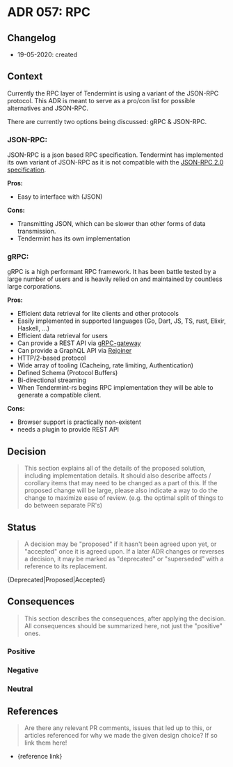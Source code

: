 # ADR 057: RPC

## Changelog

- 19-05-2020: created

## Context

Currently the RPC layer of Tendermint is using a variant of the JSON-RPC protocol. This ADR is meant to serve as a pro/con list for possible alternatives and JSON-RPC.

There are currently two options being discussed: gRPC & JSON-RPC.

### JSON-RPC:

JSON-RPC is a json based RPC specification. Tendermint has implemented its own variant of JSON-RPC as it is not compatible with the [JSON-RPC 2.0 specification](https://www.jsonrpc.org/specification).

**Pros:**

- Easy to interface with (JSON)

**Cons:**

- Transmitting JSON, which can be slower than other forms of data transmission.
- Tendermint has its own implementation

### gRPC:

gRPC is a high performant RPC framework. It has been battle tested by a large number of users and is heavily relied on and maintained by countless large corporations.

**Pros:**

- Efficient data retrieval for lite clients and other protocols
- Easily implemented in supported languages (Go, Dart, JS, TS, rust, Elixir, Haskell, ...)
- Efficient data retrieval for users
- Can provide a REST API via [gRPC-gateway](https://github.com/grpc-ecosystem/grpc-gateway)
- Can provide a GraphQL API via [Rejoiner](https://github.com/google/rejoiner)
- HTTP/2-based protocol
- Wide array of tooling (Cacheing, rate limiting, Authentication)
- Defined Schema (Protocol Buffers)
- Bi-directional streaming
- When Tendermint-rs begins RPC implementation they will be able to generate a compatible client.

**Cons:**

- Browser support is practically non-existent
- needs a plugin to provide REST API

## Decision

> This section explains all of the details of the proposed solution, including implementation details.
> It should also describe affects / corollary items that may need to be changed as a part of this.
> If the proposed change will be large, please also indicate a way to do the change to maximize ease of review.
> (e.g. the optimal split of things to do between separate PR's)

## Status

> A decision may be "proposed" if it hasn't been agreed upon yet, or "accepted" once it is agreed upon. If a later ADR changes or reverses a decision, it may be marked as "deprecated" or "superseded" with a reference to its replacement.

{Deprecated|Proposed|Accepted}

## Consequences

> This section describes the consequences, after applying the decision. All consequences should be summarized here, not just the "positive" ones.

### Positive

### Negative

### Neutral

## References

> Are there any relevant PR comments, issues that led up to this, or articles referenced for why we made the given design choice? If so link them here!

- {reference link}
